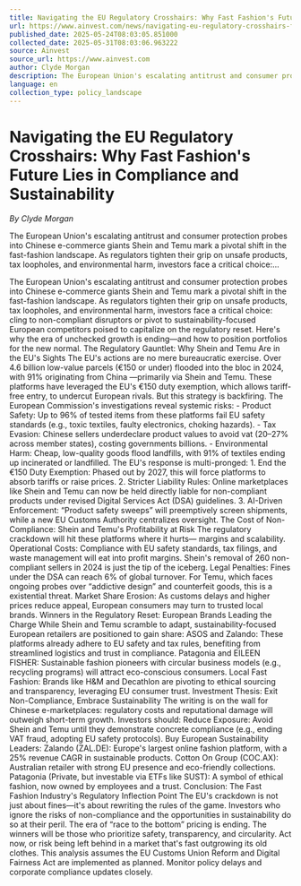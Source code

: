 ```yaml
---
title: Navigating the EU Regulatory Crosshairs: Why Fast Fashion's Future Lies in Compliance and Sustainability
url: https://www.ainvest.com/news/navigating-eu-regulatory-crosshairs-fast-fashion-future-lies-compliance-sustainability-2505/
published_date: 2025-05-24T08:03:05.851000
collected_date: 2025-05-31T08:03:06.963222
source: Ainvest
source_url: https://www.ainvest.com
author: Clyde Morgan
description: The European Union's escalating antitrust and consumer protection probes into Chinese e-commerce giants Shein and Temu mark a pivotal shift in the fast-fashion landscape. As regulators tighten their grip on unsafe products, tax loopholes, and environmental harm, investors face a critical choice:...
language: en
collection_type: policy_landscape
---
```


# Navigating the EU Regulatory Crosshairs: Why Fast Fashion's Future Lies in Compliance and Sustainability

*By Clyde Morgan*

The European Union's escalating antitrust and consumer protection probes into Chinese e-commerce giants Shein and Temu mark a pivotal shift in the fast-fashion landscape. As regulators tighten their grip on unsafe products, tax loopholes, and environmental harm, investors face a critical choice:...

The European Union's escalating antitrust and consumer protection probes into Chinese e-commerce giants Shein and Temu mark a pivotal shift in the fast-fashion landscape. As regulators tighten their grip on unsafe products, tax loopholes, and environmental harm, investors face a critical choice: cling to non-compliant disruptors or pivot to sustainability-focused European competitors poised to capitalize on the regulatory reset. Here's why the era of unchecked growth is ending—and how to position portfolios for the new normal. The Regulatory Gauntlet: Why Shein and Temu Are in the EU's Sights The EU's actions are no mere bureaucratic exercise. Over 4.6 billion low-value parcels (€150 or under) flooded into the bloc in 2024, with 91% originating from China —primarily via Shein and Temu. These platforms have leveraged the EU's €150 duty exemption, which allows tariff-free entry, to undercut European rivals. But this strategy is backfiring. The European Commission's investigations reveal systemic risks: - Product Safety: Up to 96% of tested items from these platforms fail EU safety standards (e.g., toxic textiles, faulty electronics, choking hazards). - Tax Evasion: Chinese sellers underdeclare product values to avoid vat (20–27% across member states), costing governments billions. - Environmental Harm: Cheap, low-quality goods flood landfills, with 91% of textiles ending up incinerated or landfilled. The EU's response is multi-pronged: 1. End the €150 Duty Exemption: Phased out by 2027, this will force platforms to absorb tariffs or raise prices. 2. Stricter Liability Rules: Online marketplaces like Shein and Temu can now be held directly liable for non-compliant products under revised Digital Services Act (DSA) guidelines. 3. AI-Driven Enforcement: “Product safety sweeps” will preemptively screen shipments, while a new EU Customs Authority centralizes oversight. The Cost of Non-Compliance: Shein and Temu's Profitability at Risk The regulatory crackdown will hit these platforms where it hurts— margins and scalability. Operational Costs: Compliance with EU safety standards, tax filings, and waste management will eat into profit margins. Shein's removal of 260 non-compliant sellers in 2024 is just the tip of the iceberg. Legal Penalties: Fines under the DSA can reach 6% of global turnover. For Temu, which faces ongoing probes over “addictive design” and counterfeit goods, this is a existential threat. Market Share Erosion: As customs delays and higher prices reduce appeal, European consumers may turn to trusted local brands. Winners in the Regulatory Reset: European Brands Leading the Charge While Shein and Temu scramble to adapt, sustainability-focused European retailers are positioned to gain share: ASOS and Zalando: These platforms already adhere to EU safety and tax rules, benefiting from streamlined logistics and trust in compliance. Patagonia and EILEEN FISHER: Sustainable fashion pioneers with circular business models (e.g., recycling programs) will attract eco-conscious consumers. Local Fast Fashion: Brands like H&amp;M and Decathlon are pivoting to ethical sourcing and transparency, leveraging EU consumer trust. Investment Thesis: Exit Non-Compliance, Embrace Sustainability The writing is on the wall for Chinese e-marketplaces: regulatory costs and reputational damage will outweigh short-term growth. Investors should: Reduce Exposure: Avoid Shein and Temu until they demonstrate concrete compliance (e.g., ending VAT fraud, adopting EU safety protocols). Buy European Sustainability Leaders: Zalando (ZAL.DE): Europe's largest online fashion platform, with a 25% revenue CAGR in sustainable products. Cotton On Group (COC.AX): Australian retailer with strong EU presence and eco-friendly collections. Patagonia (Private, but investable via ETFs like SUST): A symbol of ethical fashion, now owned by employees and a trust. Conclusion: The Fast Fashion Industry's Regulatory Inflection Point The EU's crackdown is not just about fines—it's about rewriting the rules of the game. Investors who ignore the risks of non-compliance and the opportunities in sustainability do so at their peril. The era of “race to the bottom” pricing is ending. The winners will be those who prioritize safety, transparency, and circularity. Act now, or risk being left behind in a market that's fast outgrowing its old clothes. This analysis assumes the EU Customs Union Reform and Digital Fairness Act are implemented as planned. Monitor policy delays and corporate compliance updates closely.